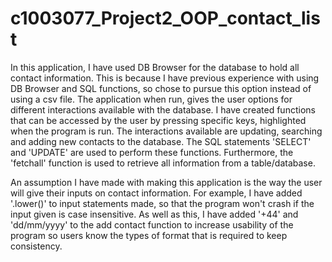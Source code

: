 # c1003077_Project2_OOP_contact_list

In this application, I have used DB Browser for the database to hold all contact information. This is because I have
previous experience with using DB Browser and SQL functions, so chose to pursue this option instead of using a csv file.
The application when run, gives the user options for different interactions available with the database. I have created
functions that can be accessed by the user by pressing specific keys, highlighted when the program is run. The
interactions available are updating, searching and adding new contacts to the database. The SQL statements 'SELECT' and
'UPDATE' are used to perform these functions. Furthermore, the 'fetchall' function is used to retrieve all information
from a table/database.

An assumption I have made with making this application is the way the user will give their inputs on contact information.
For example, I have added '.lower()' to input statements made, so that the program won't crash if the input given
is case insensitive. As well as this, I have added '+44' and 'dd/mm/yyyy' to the add contact function to increase
usability of the program so users know the types of format that is required to keep consistency.


